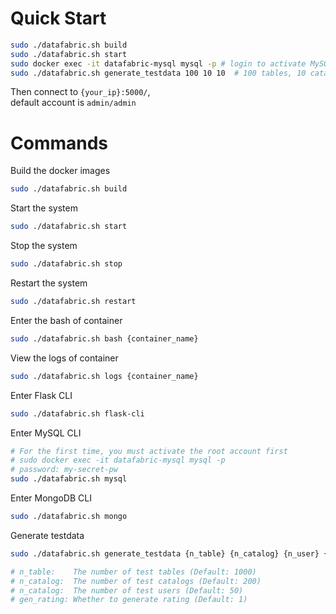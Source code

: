 # Quick Start
```bash
sudo ./datafabric.sh build
sudo ./datafabric.sh start
sudo docker exec -it datafabric-mysql mysql -p # login to activate MySQL. {assword: my-secret-pw
sudo ./datafabric.sh generate_testdata 100 10 10  # 100 tables, 10 catalogs, 10 users
```
Then connect to `{your_ip}:5000/`,  
default account is `admin/admin`

# Commands
Build the docker images
```bash
sudo ./datafabric.sh build
```
Start the system
```bash
sudo ./datafabric.sh start
```
Stop the system
```bash
sudo ./datafabric.sh stop
```
Restart the system
```bash
sudo ./datafabric.sh restart
```
Enter the bash of container
```bash
sudo ./datafabric.sh bash {container_name}
```
View the logs of container
```bash
sudo ./datafabric.sh logs {container_name}
```
Enter Flask CLI
```bash
sudo ./datafabric.sh flask-cli
```
Enter MySQL CLI
```bash
# For the first time, you must activate the root account first
# sudo docker exec -it datafabric-mysql mysql -p
# password: my-secret-pw
sudo ./datafabric.sh mysql
```
Enter MongoDB CLI
```bash
sudo ./datafabric.sh mongo
```
Generate testdata
```bash
sudo ./datafabric.sh generate_testdata {n_table} {n_catalog} {n_user} {gen_rating}

# n_table:    The number of test tables (Default: 1000)
# n_catalog:  The number of test catalogs (Default: 200)
# n_catalog:  The number of test users (Default: 50)
# gen_rating: Whether to generate rating (Default: 1)
```